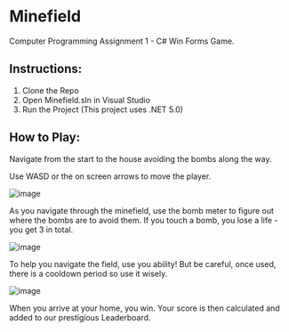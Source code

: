 # Minefield
Computer Programming Assignment 1 - C# Win Forms Game.

## Instructions:
1. Clone the Repo
2. Open Minefield.sln in Visual Studio
3. Run the Project (This project uses .NET 5.0)

## How to Play:
Navigate from the start to the house avoiding the bombs along the way.

Use WASD or the on screen arrows to move the player.

![image](https://github.com/TotalDwarf03/MinefieldGame/assets/99291477/f88de631-f546-439d-bea3-edeb52e1e188)

As you navigate through the minefield, use the bomb meter to figure out where the bombs are to avoid them.
If you touch a bomb, you lose a life - you get 3 in total.

![image](https://github.com/TotalDwarf03/MinefieldGame/assets/99291477/6f2a0e31-d3ae-4b6e-a36e-e793584388fa)

To help you navigate the field, use you ability! But be careful, once used, there is a cooldown period so use it wisely.

![image](https://github.com/TotalDwarf03/MinefieldGame/assets/99291477/e61e5bab-bc08-4a5e-af05-d3df69366ccd)

When you arrive at your home, you win. Your score is then calculated and added to our prestigious Leaderboard.
